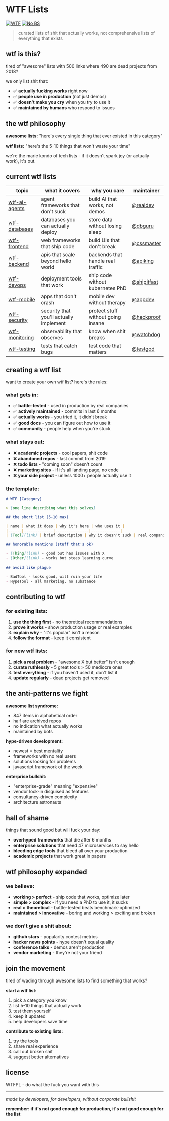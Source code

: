 # WTF Lists

[![WTF](https://img.shields.io/badge/wtf-approved-ff69b4.svg)](https://github.com/wtf-lists) [![No BS](https://img.shields.io/badge/bullshit-0%25-green.svg)](https://github.com/wtf-lists)

> curated lists of shit that actually works, not comprehensive lists of everything that exists

## wtf is this?

tired of "awesome" lists with 500 links where 490 are dead projects from 2018? 

we only list shit that:
- ✅ **actually fucking works** right now
- ✅ **people use in production** (not just demos)
- ✅ **doesn't make you cry** when you try to use it
- ✅ **maintained by humans** who respond to issues

## the wtf philosophy

**awesome lists:** "here's every single thing that ever existed in this category"

**wtf lists:** "here's the 5-10 things that won't waste your time"

we're the marie kondo of tech lists - if it doesn't spark joy (or actually work), it's out.

## current wtf lists

| topic | what it covers | why you care | maintainer |
|-------|---------------|--------------|------------|
| [wtf-ai-agents](https://github.com/wtf-lists/ai-agents) | agent frameworks that don't suck | build AI that works, not demos | [@realdev](https://github.com/realdev) |
| [wtf-databases](https://github.com/wtf-lists/databases) | databases you can actually deploy | store data without losing sleep | [@dbguru](https://github.com/dbguru) |
| [wtf-frontend](https://github.com/wtf-lists/frontend) | web frameworks that ship code | build UIs that don't break | [@cssmaster](https://github.com/cssmaster) |
| [wtf-backend](https://github.com/wtf-lists/backend) | apis that scale beyond hello world | backends that handle real traffic | [@apiking](https://github.com/apiking) |
| [wtf-devops](https://github.com/wtf-lists/devops) | deployment tools that work | ship code without kubernetes PhD | [@shipitfast](https://github.com/shipitfast) |
| [wtf-mobile](https://github.com/wtf-lists/mobile) | apps that don't crash | mobile dev without therapy | [@appdev](https://github.com/appdev) |
| [wtf-security](https://github.com/wtf-lists/security) | security that you'll actually implement | protect stuff without going insane | [@hackproof](https://github.com/hackproof) |
| [wtf-monitoring](https://github.com/wtf-lists/monitoring) | observability that observes | know when shit breaks | [@watchdog](https://github.com/watchdog) |
| [wtf-testing](https://github.com/wtf-lists/testing) | tests that catch bugs | test code that matters | [@testgod](https://github.com/testgod) |

## creating a wtf list

want to create your own wtf list? here's the rules:

### what gets in:
- ✅ **battle-tested** - used in production by real companies
- ✅ **actively maintained** - commits in last 6 months
- ✅ **actually works** - you tried it, it didn't break
- ✅ **good docs** - you can figure out how to use it
- ✅ **community** - people help when you're stuck

### what stays out:
- ❌ **academic projects** - cool papers, shit code
- ❌ **abandoned repos** - last commit from 2019
- ❌ **todo lists** - "coming soon" doesn't count
- ❌ **marketing sites** - if it's all landing page, no code
- ❌ **your side project** - unless 1000+ people actually use it

### the template:

```markdown
# WTF [Category]

> [one line describing what this solves]

## the short list (5-10 max)

| name | what it does | why it's here | who uses it |
|------|-------------|---------------|-------------|
| [Tool](link) | brief description | why it doesn't suck | real companies |

## honorable mentions (stuff that's ok)

- [Thing](link) - good but has issues with X
- [Other](link) - works but steep learning curve

## avoid like plague

- BadTool - looks good, will ruin your life
- HypeTool - all marketing, no substance
```

## contributing to wtf

### for existing lists:
1. **use the thing first** - no theoretical recommendations
2. **prove it works** - show production usage or real examples
3. **explain why** - "it's popular" isn't a reason
4. **follow the format** - keep it consistent

### for new wtf lists:
1. **pick a real problem** - "awesome X but better" isn't enough
2. **curate ruthlessly** - 5 great tools > 50 mediocre ones
3. **test everything** - if you haven't used it, don't list it
4. **update regularly** - dead projects get removed

## the anti-patterns we fight

**awesome list syndrome:**
- 847 items in alphabetical order
- half are archived repos
- no indication what actually works
- maintained by bots

**hype-driven development:**
- newest = best mentality  
- frameworks with no real users
- solutions looking for problems
- javascript framework of the week

**enterprise bullshit:**
- "enterprise-grade" meaning "expensive"
- vendor lock-in disguised as features
- consultancy-driven complexity
- architecture astronauts

## hall of shame

things that sound good but will fuck your day:

- **overhyped frameworks** that die after 6 months
- **enterprise solutions** that need 47 microservices to say hello
- **bleeding edge tools** that bleed all over your production
- **academic projects** that work great in papers

## wtf philosophy expanded

### we believe:
- **working > perfect** - ship code that works, optimize later
- **simple > complex** - if you need a PhD to use it, it sucks
- **real > theoretical** - battle-tested beats benchmark-optimized
- **maintained > innovative** - boring and working > exciting and broken

### we don't give a shit about:
- **github stars** - popularity contest metrics
- **hacker news points** - hype doesn't equal quality  
- **conference talks** - demos aren't production
- **vendor marketing** - they're not your friend

## join the movement

tired of wading through awesome lists to find something that works?

**start a wtf list:**
1. pick a category you know
2. list 5-10 things that actually work
3. test them yourself
4. keep it updated
5. help developers save time

**contribute to existing lists:**
1. try the tools
2. share real experience
3. call out broken shit
4. suggest better alternatives

## license

WTFPL - do what the fuck you want with this

---

*made by developers, for developers, without corporate bullshit*

**remember: if it's not good enough for production, it's not good enough for the list**
